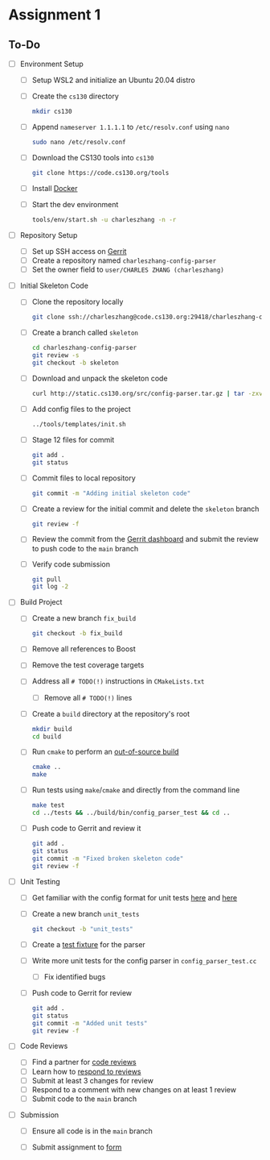 # Assignment 1

## To-Do

- [ ] Environment Setup

  - [ ] Setup WSL2 and initialize an Ubuntu 20.04 distro

  - [ ] Create the `cs130` directory

    ```bash
    mkdir cs130
    ```

  - [ ] Append `nameserver 1.1.1.1` to `/etc/resolv.conf` using `nano`

    ```bash
    sudo nano /etc/resolv.conf
    ```

  - [ ] Download the CS130 tools into `cs130`

    ```bash
    git clone https://code.cs130.org/tools
    ```

  - [ ] Install [Docker](https://docs.docker.com/desktop/install/windows-install/)

  - [ ] Start the dev environment

    ```bash
    tools/env/start.sh -u charleszhang -n -r
    ```

- [ ] Repository Setup

  - [ ] Set up SSH access on [Gerrit](https://code.cs130.org/dashboard/self)
  - [ ] Create a repository named `charleszhang-config-parser`
  - [ ] Set the owner field to `user/CHARLES ZHANG (charleszhang)`

- [ ] Initial Skeleton Code

  - [ ] Clone the repository locally

    ```bash
    git clone ssh://charleszhang@code.cs130.org:29418/charleszhang-config-parser
    ```

  - [ ] Create a branch called `skeleton`

    ```bash
    cd charleszhang-config-parser
    git review -s
    git checkout -b skeleton
    ```

  - [ ] Download and unpack the skeleton code

    ```bash
    curl http://static.cs130.org/src/config-parser.tar.gz | tar -zxv
    ```

  - [ ] Add config files to the project

    ```bash
    ../tools/templates/init.sh
    ```

  - [ ] Stage 12 files for commit

    ```bash
    git add .
    git status
    ```

  - [ ] Commit files to local repository

    ```bash
    git commit -m "Adding initial skeleton code"
    ```

  - [ ] Create a review for the initial commit and delete the `skeleton` branch

    ```bash
    git review -f
    ```

  - [ ] Review the commit from the [Gerrit dashboard](https://code.cs130.org/dashboard/self) and submit the review to push code to the `main` branch

  - [ ] Verify code submission

    ```bash
    git pull
    git log -2
    ```

- [ ] Build Project

  - [ ] Create a new branch `fix_build`

    ```bash
    git checkout -b fix_build
    ```

  - [ ] Remove all references to Boost

  - [ ] Remove the test coverage targets

  - [ ] Address all `# TODO(!)` instructions in `CMakeLists.txt`

    - [ ] Remove all `# TODO(!)` lines

  - [ ] Create a `build` directory at the repository's root

    ```bash
    mkdir build
    cd build
    ```

  - [ ] Run `cmake` to perform an [out-of-source build](https://www.cs130.org/guides/cmake/#out-of-source-builds)

    ```bash
    cmake ..
    make
    ```

  - [ ] Run tests using `make`/`cmake` and directly from the command line

    ```bash
    make test
    cd ../tests && ../build/bin/config_parser_test && cd ..
    ```

  - [ ] Push code to Gerrit and review it

    ```bash
    git add .
    git status
    git commit -m "Fixed broken skeleton code"
    git review -f
    ```

- [ ] Unit Testing

  - [ ] Get familiar with the config format for unit tests [here](http://nginx.org/en/docs/beginners_guide.html#conf_structure) and [here](https://docs.nginx.com/nginx/admin-guide/basic-functionality/managing-configuration-files/#)

  - [ ] Create a new branch `unit_tests`

    ```bash
    git checkout -b "unit_tests"
    ```

  - [ ] Create a [test fixture](https://github.com/google/googletest/blob/main/docs/primer.md#test-fixtures-using-the-same-data-configuration-for-multiple-tests-same-data-multiple-tests) for the parser

  - [ ] Write more unit tests for the config parser in `config_parser_test.cc`

    - [ ] Fix identified bugs

  - [ ] Push code to Gerrit for review

    ```bash
    git add .
    git status
    git commit -m "Added unit tests"
    git review -f
    ```

- [ ] Code Reviews

  - [ ] Find a partner for [code reviews](https://docs.google.com/spreadsheets/d/1bQqnl7h12Dw64KHyZDEQhNp5My3OU16YB0d45lhSM4k/edit#gid=0)
  - [ ] Learn how to [respond to reviews](https://www.cs130.org/guides/gerrit/#responding-to-reviews)
  - [ ] Submit at least 3 changes for review
  - [ ] Respond to a comment with new changes on at least 1 review
  - [ ] Submit code to the `main` branch

- [ ] Submission

  - [ ] Ensure all code is in the `main` branch
  - [ ] Submit assignment to [form](https://docs.google.com/forms/d/e/1FAIpQLSdZuTeUOab1IcXsMHcqeyORBlVIDN88h6rabpCBWJclBVhKAg/viewform)

